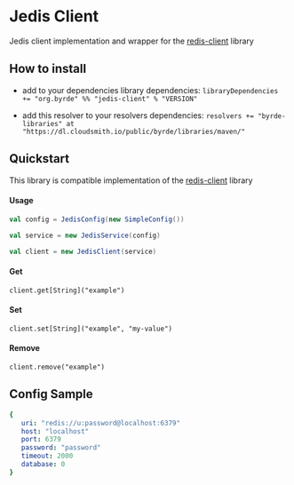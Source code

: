 # Jedis Client

Jedis client implementation and wrapper for the [redis-client](https://github.com/Byrde/commons/tree/master/redis-client) library

## How to install

* add to your dependencies library dependencies:
```libraryDependencies += "org.byrde" %% "jedis-client" % "VERSION"```

* add this resolver to your resolvers dependencies:
```resolvers += "byrde-libraries" at "https://dl.cloudsmith.io/public/byrde/libraries/maven/"```

## Quickstart
This library is compatible implementation of the [redis-client](https://github.com/Byrde/commons/tree/master/redis-client) library

#### Usage
```scala
val config = JedisConfig(new SimpleConfig())

val service = new JedisService(config)

val client = new JedisClient(service)
```

#### Get
```
client.get[String]("example")
```

#### Set
```
client.set[String]("example", "my-value")
```

#### Remove
```
client.remove("example")
```

## Config Sample
```yaml
{
   uri: "redis://u:password@localhost:6379"
   host: "localhost"
   port: 6379
   password: "password"
   timeout: 2000
   database: 0
}
```